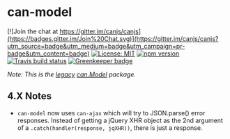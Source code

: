 # can-model

[![Join the chat at https://gitter.im/canjs/canjs](https://badges.gitter.im/Join%20Chat.svg)](https://gitter.im/canjs/canjs?utm_source=badge&utm_medium=badge&utm_campaign=pr-badge&utm_content=badge)
[![License: MIT](https://img.shields.io/badge/license-MIT-blue.svg)](https://github.com/canjs/can-model/blob/master/LICENSE.md)
[![npm version](https://badge.fury.io/js/can-model.svg)](https://www.npmjs.com/package/can-model)
[![Travis build status](https://travis-ci.org/canjs/can-model.svg?branch=master)](https://travis-ci.org/canjs/can-model)
[![Greenkeeper badge](https://badges.greenkeeper.io/canjs/can-model.svg)](https://greenkeeper.io/)

*Note: This is the [legacy](https://canjs.com/doc/can-legacy.html) [can.Model](https://v2.canjs.com/docs/can.Model.html) package.*

## 4.X Notes

- `can-model` now uses `can-ajax` which will try to JSON.parse() error responses. Instead of getting a jQuery XHR object as the 2nd argument of a `.catch(handler(response, jqXHR))`,
there is just a response.
